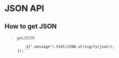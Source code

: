 # JSON API


## How to get JSON 
> getJSON

``` $.getJSON("/json/cats.json", function(json) {
          $(".message").html(JSON.stringify(json));
      });```



